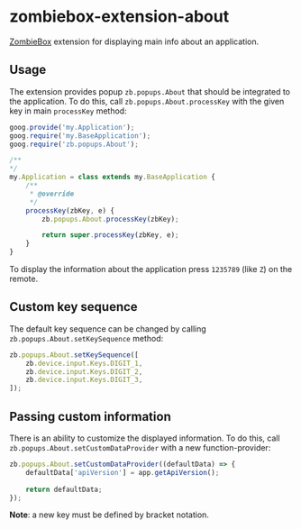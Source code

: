 # zombiebox-extension-about

[ZombieBox](https://zombiebox.tv) extension for displaying main info about an application.

## Usage

The extension provides popup `zb.popups.About` that should be integrated to the application. To do this, call `zb.popups.About.processKey` with the given key in main `processKey` method:

```js
goog.provide('my.Application');
goog.require('my.BaseApplication');
goog.require('zb.popups.About');

/**
*/
my.Application = class extends my.BaseApplication {
    /**
     * @override
     */
    processKey(zbKey, e) {
	    zb.popups.About.processKey(zbKey);

	    return super.processKey(zbKey, e);
	}
}
```

To display the information about the application press `1235789` (like `Z`) on the remote.

## Custom key sequence

The default key sequence can be changed by calling `zb.popups.About.setKeySequence` method:

```js
zb.popups.About.setKeySequence([
	zb.device.input.Keys.DIGIT_1,
	zb.device.input.Keys.DIGIT_2,
	zb.device.input.Keys.DIGIT_3,
]);
```

## Passing custom information

There is an ability to customize the displayed information. To do this, call  `zb.popups.About.setCustomDataProvider` with a new function-provider:

```js
zb.popups.About.setCustomDataProvider((defaultData) => {
	defaultData['apiVersion'] = app.getApiVersion();
	
	return defaultData;
});
```

**Note**: a new key must be defined by bracket notation.